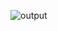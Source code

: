 ![output](https://user-images.githubusercontent.com/59179832/96592612-03d3b300-1302-11eb-89f4-c6821c3a7836.JPG)
